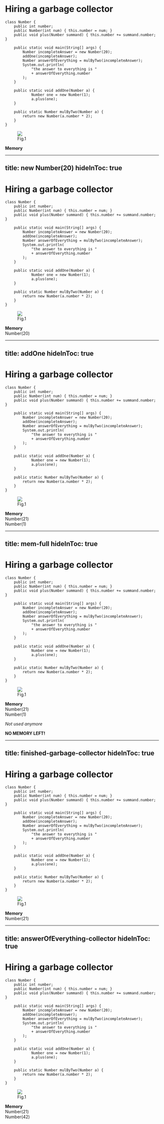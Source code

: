 # Hiring a garbage collector

<div class="flex w-full">

<div class="flex-none">

```java{all|6-14}
class Number {
    public int number;
    public Number(int num) { this.number = num; }
    public void plus(Number summand) { this.number += summand.number; }

    public static void main(String[] args) {
        Number incompleteAnswer = new Number(20);
        addOne(incompleteAnswer);
        Number answerOfEverything = mulByTwo(incompleteAnswer);
        System.out.println(
            "the answer to everything is "
            + answerOfEverything.number
        );
    }

    public static void addOne(Number a) {
            Number one = new Number(1);
            a.plus(one);
    }

    public static Number mulByTwo(Number a) {
        return new Number(a.number * 2);
    }
}
```
</div>

<div class="ml-2">
<figure>
<img src="/Java-Logo.png" class="w-12"/>
<figcaption class="w-12 text-sm italic text-center">Fig.1</figcaption>
</figure>

<div class="px-2 pb-2 bg-green-600 mt-4 rounded border-gray-600 border-2">
<strong class="text-white">Memory</strong>
<div class="overflow-hidden flex-none w-[230px] h-[204px] bg-white rounded border-2 border-gray-500">
</div>
</div>
</div>

</div>

<!--
### garbage collector explanation:
1. allocate memory for `Number incompleteAnswer = new Number(20)`
2. run `addOne` -> allocate memory for `Number one = new Number(1)`
3. memory is full!!!
4. try to run mulByTwo -> doesn't work -> run garbage collector
5. garbage collector identifies, that `Number one` is not needed anymore -> mark it as reusable **(deallocation)**
6. allocate memory for `new Number(a.number * 2)`
7. return to `main` -> `Number answerOfEverything` references memory previously allocated
8. print answer
-->

---
title: new Number(20)
hideInToc: true
---

# Hiring a garbage collector

<div class="flex w-full">

<div class="flex-none">

```java{7}
class Number {
    public int number;
    public Number(int num) { this.number = num; }
    public void plus(Number summand) { this.number += summand.number; }

    public static void main(String[] args) {
        Number incompleteAnswer = new Number(20);
        addOne(incompleteAnswer);
        Number answerOfEverything = mulByTwo(incompleteAnswer);
        System.out.println(
            "the answer to everything is "
            + answerOfEverything.number
        );
    }

    public static void addOne(Number a) {
            Number one = new Number(1);
            a.plus(one);
    }

    public static Number mulByTwo(Number a) {
        return new Number(a.number * 2);
    }
}
```
</div>

<div class="ml-2">
<figure>
<img src="/Java-Logo.png" class="w-12"/>
<figcaption class="w-12 text-sm italic text-center">Fig.1</figcaption>
</figure>

<div class="px-2 pb-2 bg-green-600 mt-4 rounded border-gray-600 border-2">
<strong class="text-white">Memory</strong>
<div class="overflow-hidden flex-none w-[230px] h-[204px] bg-white rounded border-2 border-gray-500">
<div
    class="w-full h-[100px] bg-gray-200 border-b-2 border-gray-500 text-center text-4xl"
    >
Number(20)
</div>
</div>
</div>
</div>

</div>

<!--
### garbage collector explanation:
1. allocate memory for `Number incompleteAnswer = new Number(20)`
2. run `addOne` -> allocate memory for `Number one = new Number(1)`
3. memory is full!!!
4. try to run mulByTwo -> doesn't work -> run garbage collector
5. garbage collector identifies, that `Number one` is not needed anymore -> mark it as reusable **(deallocation)**
6. allocate memory for `new Number(a.number * 2)`
7. return to `main` -> `Number answerOfEverything` references memory previously allocated
8. print answer
-->

---
title: addOne
hideInToc: true
---

# Hiring a garbage collector

<div class="flex w-full">

<div class="flex-none">

```java{8,16-19}
class Number {
    public int number;
    public Number(int num) { this.number = num; }
    public void plus(Number summand) { this.number += summand.number; }

    public static void main(String[] args) {
        Number incompleteAnswer = new Number(20);
        addOne(incompleteAnswer);
        Number answerOfEverything = mulByTwo(incompleteAnswer);
        System.out.println(
            "the answer to everything is "
            + answerOfEverything.number
        );
    }

    public static void addOne(Number a) {
            Number one = new Number(1);
            a.plus(one);
    }

    public static Number mulByTwo(Number a) {
        return new Number(a.number * 2);
    }
}
```
</div>

<div class="ml-2">
<figure>
<img src="/Java-Logo.png" class="w-12"/>
<figcaption class="w-12 text-sm italic text-center">Fig.1</figcaption>
</figure>

<div class="px-2 pb-2 bg-green-600 mt-4 rounded border-gray-600 border-2">
<strong class="text-white">Memory</strong>
<div class="overflow-hidden flex-none w-[230px] h-[204px] bg-white rounded border-2 border-gray-500">
<div
    class="w-full h-[100px] bg-gray-200 border-b-2 border-gray-500 text-center text-4xl"
    >
Number(21)
</div>
<div
    class="w-full h-[100px] bg-gray-200 text-center text-4xl"
    >
Number(1)
</div>
</div>
</div>
</div>

</div>

<!--
### garbage collector explanation:
1. allocate memory for `Number incompleteAnswer = new Number(20)`
2. run `addOne` -> allocate memory for `Number one = new Number(1)`
3. memory is full!!!
4. try to run mulByTwo -> doesn't work -> run garbage collector
5. garbage collector identifies, that `Number one` is not needed anymore -> mark it as reusable **(deallocation)**
6. allocate memory for `new Number(a.number * 2)`
7. return to `main` -> `Number answerOfEverything` references memory previously allocated
8. print answer
-->

---
title: mem-full
hideInToc: true
---

# Hiring a garbage collector

<div class="flex w-full">

<div class="flex-none">

```java{9}
class Number {
    public int number;
    public Number(int num) { this.number = num; }
    public void plus(Number summand) { this.number += summand.number; }

    public static void main(String[] args) {
        Number incompleteAnswer = new Number(20);
        addOne(incompleteAnswer);
        Number answerOfEverything = mulByTwo(incompleteAnswer);
        System.out.println(
            "the answer to everything is "
            + answerOfEverything.number
        );
    }

    public static void addOne(Number a) {
            Number one = new Number(1);
            a.plus(one);
    }

    public static Number mulByTwo(Number a) {
        return new Number(a.number * 2);
    }
}
```
</div>

<div class="ml-2">
<figure>
<img src="/Java-Logo.png" class="w-12"/>
<figcaption class="w-12 text-sm italic text-center">Fig.1</figcaption>
</figure>

<div class="px-2 pb-2 bg-green-600 mt-4 rounded border-gray-600 border-2">
<strong class="text-white">Memory</strong>
<div class="overflow-hidden flex-none w-[230px] h-[204px] bg-white rounded border-2 border-gray-500">
<div class="w-full h-[100px] bg-gray-200 border-b-2 border-gray-500 text-center text-4xl">
Number(21)
</div>
<div class="w-full h-[100px] bg-gray-200 text-center text-4xl">
Number(1)
<div
    v-click
    class="mx-8 bg-cyan-200 rounded text-lg mt-2">

_Not used anymore_
</div>
</div>
</div>
<div class="bg-red mt-1 text-center rounded-sm">
    <strong class="text-black">NO MEMORY LEFT!</strong>
</div>
</div>
</div>

</div>

<!--
### garbage collector explanation:
1. allocate memory for `Number incompleteAnswer = new Number(20)`
2. run `addOne` -> allocate memory for `Number one = new Number(1)`
3. memory is full!!!
4. try to run mulByTwo -> doesn't work -> run garbage collector
5. garbage collector identifies, that `Number one` is not needed anymore -> mark it as reusable **(deallocation)**
6. allocate memory for `new Number(a.number * 2)`
7. return to `main` -> `Number answerOfEverything` references memory previously allocated
8. print answer
-->

---
title: finished-garbage-collector
hideInToc: true
---

# Hiring a garbage collector

<div class="flex w-full">

<div class="flex-none">

```java{9}
class Number {
    public int number;
    public Number(int num) { this.number = num; }
    public void plus(Number summand) { this.number += summand.number; }

    public static void main(String[] args) {
        Number incompleteAnswer = new Number(20);
        addOne(incompleteAnswer);
        Number answerOfEverything = mulByTwo(incompleteAnswer);
        System.out.println(
            "the answer to everything is "
            + answerOfEverything.number
        );
    }

    public static void addOne(Number a) {
            Number one = new Number(1);
            a.plus(one);
    }

    public static Number mulByTwo(Number a) {
        return new Number(a.number * 2);
    }
}
```
</div>

<div class="ml-2">
<figure>
<img src="/Java-Logo.png" class="w-12"/>
<figcaption class="w-12 text-sm italic text-center">Fig.1</figcaption>
</figure>

<div class="px-2 pb-2 bg-green-600 mt-4 rounded border-gray-600 border-2">
<strong class="text-white">Memory</strong>
<div class="overflow-hidden flex-none w-[230px] h-[204px] bg-white rounded border-2 border-gray-500">
<div class="w-full h-[100px] bg-gray-200 border-b-2 border-gray-500 text-center text-4xl">
Number(21)
</div>
</div>
</div>
</div>

</div>

<!--
### garbage collector explanation:
1. allocate memory for `Number incompleteAnswer = new Number(20)`
2. run `addOne` -> allocate memory for `Number one = new Number(1)`
3. memory is full!!!
4. try to run mulByTwo -> doesn't work -> run garbage collector
5. garbage collector identifies, that `Number one` is not needed anymore -> mark it as reusable **(deallocation)**
6. allocate memory for `new Number(a.number * 2)`
7. return to `main` -> `Number answerOfEverything` references memory previously allocated
8. print answer
-->

---
title: answerOfEverything-collector
hideInToc: true
---

# Hiring a garbage collector

<div class="flex w-full">

<div class="flex-none">

```java{9|10-13}
class Number {
    public int number;
    public Number(int num) { this.number = num; }
    public void plus(Number summand) { this.number += summand.number; }

    public static void main(String[] args) {
        Number incompleteAnswer = new Number(20);
        addOne(incompleteAnswer);
        Number answerOfEverything = mulByTwo(incompleteAnswer);
        System.out.println(
            "the answer to everything is "
            + answerOfEverything.number
        );
    }

    public static void addOne(Number a) {
            Number one = new Number(1);
            a.plus(one);
    }

    public static Number mulByTwo(Number a) {
        return new Number(a.number * 2);
    }
}
```
</div>

<div class="ml-2">
<figure>
<img src="/Java-Logo.png" class="w-12"/>
<figcaption class="w-12 text-sm italic text-center">Fig.1</figcaption>
</figure>

<div class="px-2 pb-2 bg-green-600 mt-4 rounded border-gray-600 border-2">
<strong class="text-white">Memory</strong>
<div class="overflow-hidden flex-none w-[230px] h-[204px] bg-white rounded border-2 border-gray-500">
<div class="w-full h-[100px] bg-gray-200 border-b-2 border-gray-500 text-center text-4xl">
Number(21)
</div>
<div class="w-full h-[100px] bg-gray-200 text-center text-4xl">
Number(42)
</div>
</div>
</div>
</div>

</div>

<!--
### garbage collector explanation:
1. allocate memory for `Number incompleteAnswer = new Number(20)`
2. run `addOne` -> allocate memory for `Number one = new Number(1)`
3. memory is full!!!
4. try to run mulByTwo -> doesn't work -> run garbage collector
5. garbage collector identifies, that `Number one` is not needed anymore -> mark it as reusable **(deallocation)**
6. allocate memory for `new Number(a.number * 2)`
7. return to `main` -> `Number answerOfEverything` references memory previously allocated
8. print answer
-->
